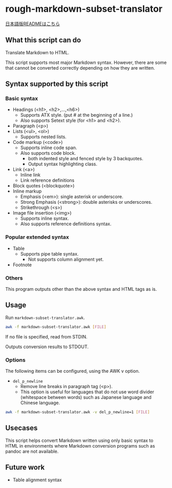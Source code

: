 # rough-markdown-subset-translator

[日本語版READMEはこちら](README.md)

## What this script can do

Translate Markdown to HTML.

This script supports most major Markdown syntax. However, there are some that
cannot be converted correctly depending on how they are written.

## Syntax supported by this script

### Basic syntax

- Headings (&lt;h1&gt;, &lt;h2&gt;,...,&lt;h6&gt;)
    - Supports ATX style. (put # at the beginning of a line.)
    - Also supports Setext style (for &lt;h1&gt; and &lt;h2&gt;).
- Paragraph (&lt;p&gt;)
- Lists (&lt;ul&gt;, &lt;ol&gt;)
    - Supports nested lists.
- Code markup (&lt;code&gt;)
    - Supports inline code span.
    - Also supports code block.
        - both indented style and fenced style by 3 backquotes.
        - Output syntax highlighting class.
- Link (&lt;a&gt;)
    - Inline link
    - Link reference definitions
- Block quotes (&lt;blockquote&gt;)
- Inline markup
    - Emphasis (&lt;em&gt;): single asterisk or underscore.
    - Strong Emphasis (&lt;strong&gt;): double asterisks or underscores.
    - Strikethrough (&lt;s&gt;)
- Image file insertion (&lt;img&gt;)
    - Supports inline syntax.
    - Also supports reference definitions syntax.

### Popular extended syntax

- Table
    - Supports pipe table syntax.
        - Not supports column alignment yet.
- Footnote

### Others

This program outputs other than the above syntax and HTML tags as is. 

## Usage

Run `markdown-subset-translator.awk`.

```bash
awk -f markdown-subset-translator.awk [FILE]
```

If no file is specified, read from STDIN.

Outputs conversion results to STDOUT.

### Options

The following items can be configured, using the AWK v option.

- `del_p_newline`
    - Remove line breaks in paragraph tag (&lt;p&gt;).
    - This option is useful for languages that do not use word divider
      (whitespace between words) such as Japanese language and Chinese
      language.

```bash
awk -f markdown-subset-translator.awk -v del_p_newline=1 [FILE]
```

## Usecases

This script helps convert Markdown written using only basic syntax to HTML in
environments where Markdown conversion programs such as pandoc are not
available.

## Future work

- Table alignment syntax

